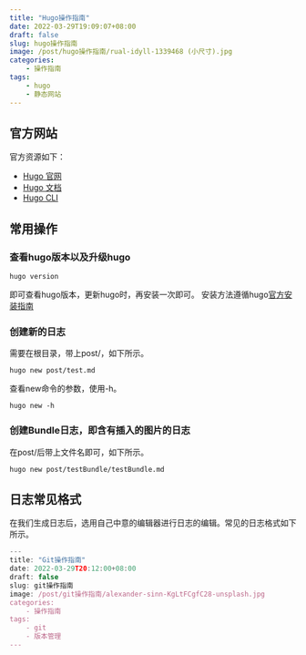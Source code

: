 ```yaml
---
title: "Hugo操作指南"
date: 2022-03-29T19:09:07+08:00
draft: false
slug: hugo操作指南
image: /post/hugo操作指南/rual-idyll-1339468 (小尺寸).jpg
categories:
    - 操作指南
tags:
    - hugo
    - 静态网站
---
```

## 官方网站
官方资源如下：
* [Hugo 官网](https://gohugo.io/)
* [Hugo 文档](https://gohugo.io/documentation/)
* [Hugo CLI](https://gohugo.io/commands/)

## 常用操作
### 查看hugo版本以及升级hugo

    hugo version
即可查看hugo版本，更新hugo时，再安装一次即可。
安装方法遵循hugo[官方安装指南](https://gohugo.io/getting-started/installing/)
### 创建新的日志
需要在根目录，带上post/，如下所示。
    
    hugo new post/test.md

查看new命令的参数，使用-h。

    hugo new -h

### 创建Bundle日志，即含有插入的图片的日志
在post/后带上文件名即可，如下所示。

    hugo new post/testBundle/testBundle.md

## 日志常见格式
在我们生成日志后，选用自己中意的编辑器进行日志的编辑。常见的日志格式如下所示。

```js
---
title: "Git操作指南"
date: 2022-03-29T20:12:00+08:00
draft: false
slug: git操作指南
image: /post/git操作指南/alexander-sinn-KgLtFCgfC28-unsplash.jpg
categories:
    - 操作指南
tags:
    - git
    - 版本管理
---
```
